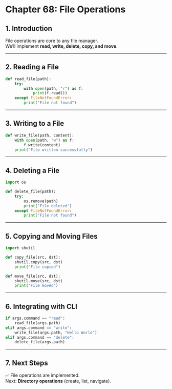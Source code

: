 # Chapter 68: File Operations

## 1. Introduction
File operations are core to any file manager.  
We’ll implement **read, write, delete, copy, and move**.

---

## 2. Reading a File
```python
def read_file(path):
    try:
        with open(path, "r") as f:
            print(f.read())
    except FileNotFoundError:
        print("File not found")
```

---

## 3. Writing to a File
```python
def write_file(path, content):
    with open(path, "w") as f:
        f.write(content)
    print("File written successfully")
```

---

## 4. Deleting a File
```python
import os

def delete_file(path):
    try:
        os.remove(path)
        print("File deleted")
    except FileNotFoundError:
        print("File not found")
```

---

## 5. Copying and Moving Files
```python
import shutil

def copy_file(src, dst):
    shutil.copy(src, dst)
    print("File copied")

def move_file(src, dst):
    shutil.move(src, dst)
    print("File moved")
```

---

## 6. Integrating with CLI
```python
if args.command == "read":
    read_file(args.path)
elif args.command == "write":
    write_file(args.path, "Hello World")
elif args.command == "delete":
    delete_file(args.path)
```

---

## 7. Next Steps
✅ File operations are implemented.  
Next: **Directory operations** (create, list, navigate).
